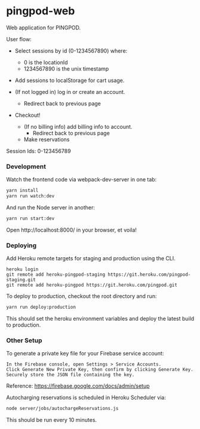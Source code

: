 # pingpod-web

Web application for PINGPOD.

User flow:

- Select sessions by id (0-1234567890) where:
  - 0 is the locationId
  - 1234567890 is the unix timestamp

- Add sessions to localStorage for cart usage.

- (If not logged in) log in or create an account.
  - Redirect back to previous page

- Checkout!
  - (If no billing info) add billing info to account.
    - Redirect back to previous page
  - Make reservations


Session Ids:
0-123456789

### Development
Watch the frontend code via webpack-dev-server in one tab:

```sh
yarn install
yarn run watch:dev
```

And run the Node server in another:
```sh
yarn run start:dev
```

Open http://localhost:8000/ in your browser, et voila!


### Deploying
Add Heroku remote targets for staging and production using the CLI.
```
heroku login
git remote add heroku-pingpod-staging https://git.heroku.com/pingpod-staging.git 
git remote add heroku-pingpod https://git.heroku.com/pingpod.git 
```

To deploy to production, checkout the root directory and run:

```sh
yarn run deploy:production
```

This should set the heroku environment variables and deploy the latest build to production. 


### Other Setup
To generate a private key file for your Firebase service account:
```
In the Firebase console, open Settings > Service Accounts.
Click Generate New Private Key, then confirm by clicking Generate Key.
Securely store the JSON file containing the key.
```
Reference: https://firebase.google.com/docs/admin/setup


Autocharging reservations is scheduled in Heroku Scheduler via:
```sh
node server/jobs/autochargeReservations.js
```
This should be run every 10 minutes.